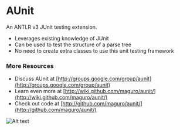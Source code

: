 AUnit
=====

An ANTLR v3 JUnit testing extension.

*  Leverages existing knowledge of JUnit
*  Can be used to test the structure of a parse tree
*  No need to create extra classes to use this unit testing framework

### More Resources ###

*  Discuss AUnit at [http://groups.google.com/group/aunit](http://groups.google.com/group/aunit)
*  Learn even more at [http://wiki.github.com/maguro/aunit/](http://wiki.github.com/maguro/aunit/)
*  Check out code at [http://github.com/maguro/aunit/](http://github.com/maguro/aunit/)

![Alt text](https://github.com/maguro/aunit/raw/master/doc/images/poweredbyasm.gif)